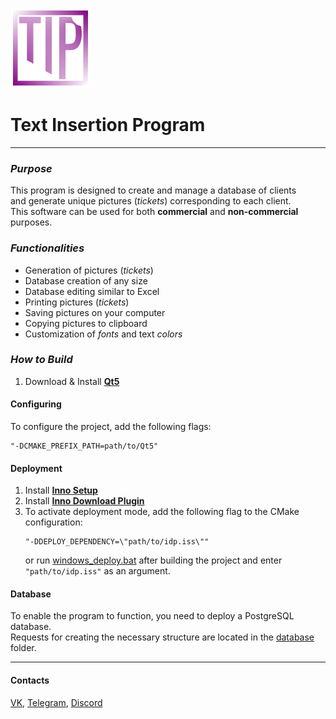 ![TIP](icon.png)

# Text Insertion Program 

---

### **_Purpose_**
This program is designed to create and manage a database of clients<br>
and generate unique pictures (_tickets_) corresponding to each client.<br>
This software can be used for both **commercial** and **non-commercial** purposes.<br>

### **_Functionalities_**
* Generation of pictures (_tickets_)
* Database creation of any size
* Database editing similar to Excel
* Printing pictures (_tickets_)
* Saving pictures on your computer
* Copying pictures to clipboard
* Customization of _fonts_ and text _colors_

### **_How to Build_**
1. Download & Install **[Qt5][4]**

#### **Configuring**
To configure the project, add the following flags:
   ```
   "-DCMAKE_PREFIX_PATH=path/to/Qt5"
   ```

#### **Deployment**
1. Install **[Inno Setup][5]**
2. Install **[Inno Download Plugin][6]**
3. To activate deployment mode, add the following flag to the CMake configuration:
   ```
   "-DDEPLOY_DEPENDENCY=\"path/to/idp.iss\""
   ```
   or run [windows_deploy.bat][8] after building the project and enter `"path/to/idp.iss"` as an argument.

#### **Database**
To enable the program to function, you need to deploy a PostgreSQL database.<br>
Requests for creating the necessary structure are located in the [database][7] folder.

---

#### **Contacts**

[VK][1], [Telegram][2], [Discord][3]

[1]: https://vk.com/pavel.cmake
[2]: https://t.me/pavel_cpp
[3]: https://discordapp.com/users/427479608321900545/
[4]: https://cybersoft.ru/razrabotka/redaktory/208-qt.html
[5]: https://jrsoftware.org/isinfo.php
[6]: https://mitrichsoftware.wordpress.com/inno-setup-tools/inno-download-plugin/
[7]: ./deployment/database
[8]: ./deployment/deploy_windows.bat
